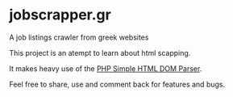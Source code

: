 # jobscrapper.gr
A job listings crawler from greek websites

This project is an atempt to learn about html scapping.

It makes heavy use of the [PHP Simple HTML DOM Parser](https://sourceforge.net/projects/simplehtmldom/).

Feel free to share, use and comment back for features and bugs.
